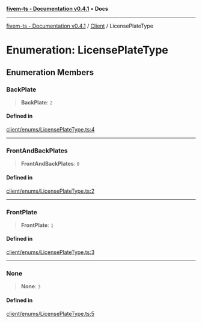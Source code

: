 [**fivem-ts - Documentation v0.4.1**](../../../README.md) • **Docs**

***

[fivem-ts - Documentation v0.4.1](../../../README.md) / [Client](../README.md) / LicensePlateType

# Enumeration: LicensePlateType

## Enumeration Members

### BackPlate

> **BackPlate**: `2`

#### Defined in

[client/enums/LicensePlateType.ts:4](https://github.com/Purpose-Dev/fivem-ts/blob/af9f57481b70813a163451854c2103aaaed13195/src/client/enums/LicensePlateType.ts#L4)

***

### FrontAndBackPlates

> **FrontAndBackPlates**: `0`

#### Defined in

[client/enums/LicensePlateType.ts:2](https://github.com/Purpose-Dev/fivem-ts/blob/af9f57481b70813a163451854c2103aaaed13195/src/client/enums/LicensePlateType.ts#L2)

***

### FrontPlate

> **FrontPlate**: `1`

#### Defined in

[client/enums/LicensePlateType.ts:3](https://github.com/Purpose-Dev/fivem-ts/blob/af9f57481b70813a163451854c2103aaaed13195/src/client/enums/LicensePlateType.ts#L3)

***

### None

> **None**: `3`

#### Defined in

[client/enums/LicensePlateType.ts:5](https://github.com/Purpose-Dev/fivem-ts/blob/af9f57481b70813a163451854c2103aaaed13195/src/client/enums/LicensePlateType.ts#L5)
